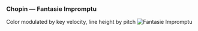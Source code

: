 ### Chopin — Fantasie Impromptu
Color modulated by key velocity, line height by pitch
![Fantasie Impromptu](https://raw.githubusercontent.com/caseycallow/p5/master/src/drawings/Chopin.png)
